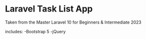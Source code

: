 # Laravel Task List App

Taken from the Master Laravel 10 for Beginners & Intermediate 2023

includes:
-Bootstrap 5
-jQuery
